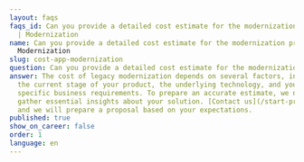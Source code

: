 ```yaml
---
layout: faqs
faqs_id: Can you provide a detailed cost estimate for the modernization project?
  | Modernization
name: Can you provide a detailed cost estimate for the modernization project? |
  Modernization
slug: cost-app-modernization
question: Can you provide a detailed cost estimate for the modernization project?
answer: The cost of legacy modernization depends on several factors, including
  the current stage of your product, the underlying technology, and your
  specific business requirements. To prepare an accurate estimate, we need to
  gather essential insights about your solution. [Contact us](/start-project/),
  and we will prepare a proposal based on your expectations.
published: true
show_on_career: false
order: 1
language: en
---
```

